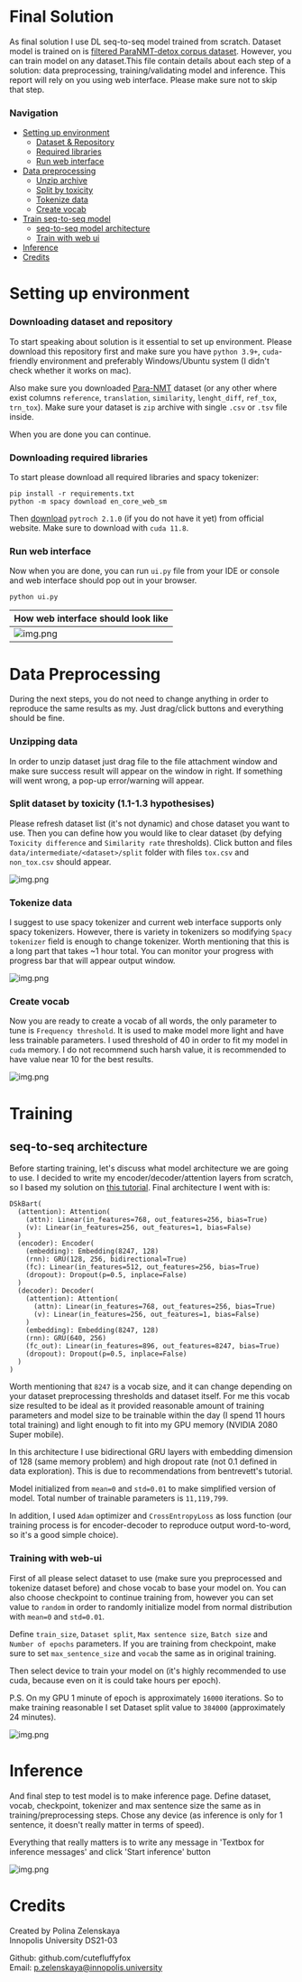 # Final Solution

As final solution I use DL seq-to-seq model trained from scratch. Dataset model is trained
on is [filtered ParaNMT-detox corpus dataset](https://github.com/skoltech-nlp/detox/releases/download/emnlp2021/filtered_paranmt.zip).
However, you can train model on any dataset.This file contain details about each 
step of a solution: data preprocessing, training/validating model and inference.
This report will rely on you using web interface. Please make sure not to skip that step.

### Navigation
* [Setting up environment](#setting-up-environment)
  * [Dataset & Repository](#downloading-dataset-and-repository)
  * [Required libraries](#downloading-required-libraries)
  * [Run web interface](#run-web-interface)
* [Data preprocessing](#data-preprocessing)
  * [Unzip archive](#unzipping-data)
  * [Split by toxicity](#split-dataset-by-toxicity-11-13-hypothesises)
  * [Tokenize data](#tokenize-data)
  * [Create vocab](#create-vocab)
* [Train seq-to-seq model](#training)
  * [seq-to-seq model architecture](#seq-to-seq-architecture)
  * [Train with web ui](#training-with-web-ui)
* [Inference](#inference)
* [Credits](#credits)


# Setting up environment

### Downloading dataset and repository
To start speaking about solution is it essential to set up environment. Please
download this repository first and make sure you have `python 3.9+`, `cuda`-friendly
environment and preferably Windows/Ubuntu system (I didn't check whether it works on mac).

Also make sure you downloaded [Para-NMT]((https://github.com/skoltech-nlp/detox/releases/download/emnlp2021/filtered_paranmt.zip)) dataset (or any other where exist columns 
`reference`, `translation`, `similarity`, `lenght_diff`, `ref_tox`, `trn_tox`). Make sure
your dataset is `zip` archive with single `.csv` or `.tsv` file inside. 

When you are done you can continue.

### Downloading required libraries

To start please download all required libraries and spacy tokenizer:
```shell
pip install -r requirements.txt
python -m spacy download en_core_web_sm
```

Then [download](https://pytorch.org/) `pytroch 2.1.0` (if you do not have it yet) from official website.
Make sure to download with `cuda 11.8`.

### Run web interface
Now when you are done, you can run `ui.py` file from your IDE or console and web interface
should pop out in your browser.

```shell
python ui.py
```

| How web interface should look like            |
|-----------------------------------------------|
| ![img.png](figures/web_interface_example.png) |


# Data Preprocessing

During the next steps, you do not need to change anything in order to reproduce 
the same results as my. Just drag/click buttons and everything should be fine.

### Unzipping data

In order to unzip dataset just drag file to the file attachment window and make sure 
success result will appear on the window in right. If something will went wrong, a pop-up
error/warning will appear.

### Split dataset by toxicity (1.1-1.3 hypothesises)

Please refresh dataset list (it's not dynamic) and chose dataset you want to use. Then
you can define how you would like to clear dataset (by defying `Toxicity difference` 
and `Similarity rate` thresholds). Click button and files `data/intermediate/<dataset>/split`
folder with files `tox.csv` and `non_tox.csv` should appear.

![img.png](figures/split_dataset_example.png)

### Tokenize data

I suggest to use spacy tokenizer and current web interface supports only spacy tokenizers. 
However, there is variety in tokenizers so modifying `Spacy tokenizer` field is enough 
to change tokenizer. Worth mentioning that this is a long part that takes ~1 hour total.
You can monitor your progress with progress bar that will appear output window.

![img.png](figures/tokenization_example.png)

### Create vocab

Now you are ready to create a vocab of all words, the only parameter to tune is
`Frequency threshold`. It is used to make model more light and have less trainable parameters.
I used threshold of 40 in order to fit my model in `cuda` memory. I do not recommend such harsh
value, it is recommended to have value near 10 for the best results.

![img.png](figures/vocab_creation_example.png)

# Training

## seq-to-seq architecture

Before starting training, let's discuss what model architecture we are going to use.
I decided to write my encoder/decoder/attention layers from scratch, so I based my 
solution on [this tutorial](https://github.com/bentrevett/pytorch-seq2seq/blob/master/3%20-%20Neural%20Machine%20Translation%20by%20Jointly%20Learning%20to%20Align%20and%20Translate.ipynb).
Final architecture I went with is:

```
DSkBart(
  (attention): Attention(
    (attn): Linear(in_features=768, out_features=256, bias=True)
    (v): Linear(in_features=256, out_features=1, bias=False)
  )
  (encoder): Encoder(
    (embedding): Embedding(8247, 128)
    (rnn): GRU(128, 256, bidirectional=True)
    (fc): Linear(in_features=512, out_features=256, bias=True)
    (dropout): Dropout(p=0.5, inplace=False)
  )
  (decoder): Decoder(
    (attention): Attention(
      (attn): Linear(in_features=768, out_features=256, bias=True)
      (v): Linear(in_features=256, out_features=1, bias=False)
    )
    (embedding): Embedding(8247, 128)
    (rnn): GRU(640, 256)
    (fc_out): Linear(in_features=896, out_features=8247, bias=True)
    (dropout): Dropout(p=0.5, inplace=False)
  )
)
```

Worth mentioning that `8247` is a vocab size, and it can change depending on your dataset
preprocessing thresholds and dataset itself. For me this vocab size resulted to be ideal
as it provided reasonable amount of training parameters and model size to be trainable within
the day (I spend 11 hours total training) and light enough to fit into my GPU memory (NVIDIA 2080 Super mobile).

In this architecture I use bidirectional GRU layers with embedding dimension of 128 (same memory problem)
and high dropout rate (not 0.1 defined in data exploration). This is due to recommendations from 
bentrevett's tutorial.

Model initialized from `mean=0` and `std=0.01` to make simplified version of model. 
Total number of trainable parameters is `11,119,799`.

In addition, I used `Adam` optimizer and `CrossEntropyLoss` as loss function (our 
training process is for encoder-decoder to reproduce output word-to-word, so it's a 
good simple choice).

### Training with web-ui

First of all please select dataset to use (make sure you preprocessed and tokenize dataset
before) and chose vocab to base your model on. You can also choose checkpoint to 
continue training from, however you can set value to `random` in order to randomly 
initialize model from normal distribution with `mean=0` and `std=0.01`.

Define `train_size`, `Dataset split`, `Max sentence size`, `Batch size` and `Number of epochs`
parameters. If you are training from checkpoint, make sure to set `max_sentence_size` and `vocab`
the same as in original training.

Then select device to train your model on (it's highly recommended to use cuda, because
even on it is could take hours per epoch).

P.S. On my GPU 1 minute of epoch is approximately `16000` iterations. So to make training reasonable
I set Dataset split value to `384000` (approximately 24 minutes).

![img.png](figures/training_example.png)

# Inference

And final step to test model is to make inference page. Define dataset, vocab, checkpoint,
tokenizer and max sentence size the same as in training/preprocessing steps. Chose any device
(as inference is only for 1 sentence, it doesn't really matter in terms of speed). 

Everything that really matters is to write any message in 'Textbox for inference messages' and 
click 'Start inference' button

![img.png](figures/inference_example.png)

# Credits
Created by Polina Zelenskaya\
Innopolis University DS21-03

Github: github.com/cutefluffyfox\
Email: p.zelenskaya@innopolis.university

